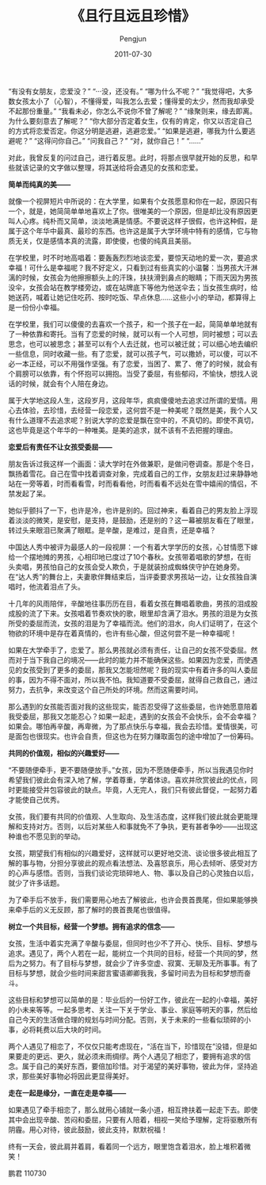 ﻿---
layout: post
title: '《且行且远且珍惜》'
date: 2011-07-30
author: Pengjun
tags: 思想
---

“有没有女朋友，恋爱没？”
“···没，还没有。”
“哪为什么不呢？”
“我觉得吧，大多数女孩太小了（心智），不懂得爱，叫我怎么去爱；懂得爱的太少，然而我却承受不起那份重量。”
“我看未必，你怎么不说你不曾了解呢？”
“缘聚则来，缘去即离。为什么要刻意去了解呢？”
“你大部分否定着女生，仅有的肯定，你又以否定自己的方式将恋爱否定。你这分明是逃避，逃避恋爱。”
“如果是逃避，哪我为什么要逃避呢？”
“这得问你自己。”
“问我自己？”
“对，就你自己！”
“……”

对此，我曾反复的问过自己，进行着反思。此时，将那点很早就开始的反思，和早些就该记录的文字做以整理，将其送给将会遇见的女孩和恋爱。

**简单而纯真的美——**

就像一个视屏短片中所说的：在大学里，如果有个女孩愿意和你在一起，原因只有一个，就是，她简简单单地喜欢上了你。很唯美的一个原因，但是却比没有原因更叫人心疼。纯朴而又简单，淡淡地满是情感。不要说这样子很假，也许这种假，是属于这个年华中最真、最珍的东西。也许这是属于大学环境中特有的感情，它与物质无关，仅是感情本真的流露，即使傻，也傻的纯真且美丽。

在学校里，时不时地高唱着：要轰轰烈烈地谈恋爱，要惊天动地的爱一次，要追求幸福！可什么是幸福呢？我不好定义，只看到过有些真实的小温馨：当男孩大汗淋漓的时候，女孩会为他擦擦额头上的汗珠，扶扶滑到鼻点的眼睛；下雨天因为男孩没伞，女孩会站在教学楼旁边，或在站牌底下等他为他送伞去；当女孩生病时，给她送药，喊着让她记住吃药、按时吃饭、早点休息……这些小小的举动，都算得上是一份份小幸福。

在学校里，我们可以傻傻的去喜欢一个孩子，和一个孩子在一起，简简单单地就有了一种依靠和寄托。当有了恋爱的时候，就可以有一个人可想，同时被想；可以去思念，也可以被思念；甚至可以有个人去迁就，也可以被迁就；可以细心地去编织一些信息，同时收藏一些。有了恋爱，就可以孩子气，可以撒娇，可以傻，可以不必一本正经，可以不用强作坚强。有了恋爱，当困了、累了、倦了的时候，就会有个肩膀可以依靠，有个怀抱可以拥抱。当受了委屈，有些郁闷，不愉快，想找人说话的时候，就会有个人陪在身边。

属于大学地这段人生，这段岁月，这段年华，疯疯傻傻地去追求过所谓的爱情。用心去体验，去珍惜，去经营一段恋爱，这何尝不是一种美呢？既然是美，我个人又有什么道理不去追求呢？别说大学的恋爱是飘在空中的，不真切的。即使不真切，这也毕竟是这个年华的一种唯美。是美的追求，就不该有不去把握的理由。

**恋爱后有责任不让女孩受委屈——**

朋友告诉过我这样一个画面：读大学时在外做兼职，是做问卷调查。那是个冬日，飘扬着雪花。自己在雪中找着调查对象，完成着自己的工作，女朋友赶过来静静地站在一旁等着，时而看看雪，时而看看他，时而看看不远处在雪中嬉闹的情侣，不禁发起了呆。

她似乎颤抖了一下，也许是冷，也许是别的。回过神来，看着自己的男友脸上浮现着淡淡的微笑，是安慰，是支持，是鼓励，还是别的？这一幕被朋友看在了眼里，转过头来眼泪已聚满了眼眶。是辛酸，是难过，是自责，还是幸福？

中国达人秀中被评为最感人的一段视屏：一个有着大学学历的女孩，心甘情愿下嫁给一个摆地摊的男孩，心相印地已度过了10个春秋。女孩带着唱歌的梦想，在街头卖唱，男孩怕自己的女孩会受人欺负，于是就装扮成蜘蛛侠守护在她身旁。在“达人秀”的舞台上，夫妻歌伴舞结束后，当评委要求男孩站一边，让女孩独自演唱时，他流着泪点了头。

十几年的风雨陪伴，辛酸地往事历历在目，看着女孩在舞唱着歌曲，男孩的泪成股成股的流了下来。女孩唱着节奏欢快的歌，眼里却含满了泪水。男孩的泪是为女孩所受的委屈而流，女孩的泪是为了幸福而流。他们的泪水，向人们证明了，在这个物欲的环境中是存在着真情的，也许有些心酸，但这何尝不是一种幸福呢！

如果在大学牵手了，恋爱了。那么男孩就必须有责任，让自己的女孩不受委屈。然而对于当下我自己的境况——此时的能力并不能确保这些。如果因为恋爱，而使遇见的女孩受到了更多的委屈，那我又怎能坦然呢？我的现实中有着许多的叫人委屈的事，因为不得不面对，所以我不怕。我知道要不受委屈，就得自己救自己，通过努力，去抗争，来改变这个自己所处的环境。然而这需要时间。

那么遇到的女孩能否面对我的这些现实，能否忍受得了这些委屈，也许她愿意陪着我受委屈，那我又怎能忍心？如果一起走，遇到的女孩会不会快乐，会不会幸福？如果会。哪怕再辛酸，再卑微，为了那点快乐与幸福，我会去珍惜。爱情很美，可是面包也很现实。也许会自责，但这也为在努力赚取面包的途中增加了一份筹码。

**共同的价值观，相似的兴趣爱好——**

“不要随便牵手，更不要随便放手。”女孩，因为不愿随便牵手，所以当我遇见你时希望我们彼此会有深入地了解，学着尊重，学着体谅。喜欢并欣赏彼此的优点，同时更能接受并包容彼此的缺点。毕竟，人无完人，我们只有彼此督促，一起努力着才能使自己优秀。

女孩，我们要有共同的价值观、人生取向、及生活态度，这样我们彼此就会更能理解和支持对方。否则，以后对某些人和事就免不了争执，更有甚者争吵——出现这种谁也不愿见到的举动。

女孩，期望我们有相似的兴趣爱好，这样就可以更好地交流、谈论很多彼此相互了解的事与物，分担分享彼此的观点看法想法、及喜怒哀乐，用心去倾听、感受对方的心声与感悟。否则，当我们谈论完琐碎地人、物、事以及自己的心灵独白以后，就少了许多话题。

为了牵手后不放手，我们需要用心地去了解彼此，也许会畏首畏尾，但如果能够换来牵手后的义无反顾，那了解时的畏首畏尾也很值得。

**树立一个共目标，经营一个梦想。拥有追求的信念——**

女孩，生活中着实充满了辛酸与委屈，但同时也少不了开心、快乐、目标、梦想与追求。遇见了，两个人若在一起，能树立一个共同的目标，经营一个共同的梦，然后为之努力。有了目标与梦想，就会少了许多空虚、寂寞、无聊及无所事事。有了目标与梦想，就会少些时间来甜言蜜语卿卿我我，多留时间去为目标和梦想而奋斗。

这些目标和梦想可以简单的是：毕业后的一份好工作，彼此在一起的小幸福，美好的小未来等等。一起多思考、关注一下关于学业、事业、家庭等明天的事，然后给自己今天的生活做合理的规划与时间分配。否则，关于未来的一些看似琐碎的小事，必将耗费以后大块的时间。

两个人遇见了相恋了，不仅仅只能考虑现在，“活在当下，珍惜现在”没错，但是如果要走的更远、更久，就必须未雨绸缪。两个人遇见了相恋了，要拥有追求的信念。属于自己的美好东西，要倍加珍惜。对于渴望的美好事物，彼此为伴，坚持追求，那些美好事物必将因此更显得美好。

**走在一起是缘分，一直在走是幸福——**

如果遇见了牵手相恋了，那么就用心铺就一条小道，相互搀扶着一起走下去。即使其中会出现辛酸、苦闷和委屈，只要有人陪着，相视一笑给予理解，定将驱散所有阴霾。用心对待，彼此鼓励，彼此支持，默默祝福！

终有一天会，彼此肩并着肩，看着同一个远方，眼里饱含着泪水，脸上堆积着微笑！


鹏君
110730